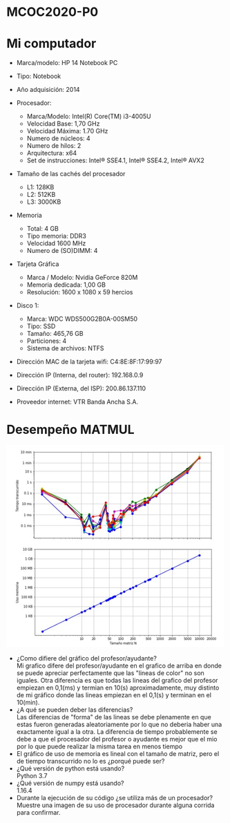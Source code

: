 # MCOC2020-P0
# Mi computador
- Marca/modelo: HP 14 Notebook PC

- Tipo: Notebook

- Año adquisición: 2014

- Procesador:
  - Marca/Modelo: Intel(R) Core(TM) i3-4005U
  - Velocidad Base: 1,70 GHz
  - Velocidad Máxima: 1.70 GHz
  - Numero de núcleos: 4
  - Numero de hilos: 2
  - Arquitectura: x64
  - Set de instrucciones: Intel® SSE4.1, Intel® SSE4.2, Intel® AVX2
  
- Tamaño de las cachés del procesador
  - L1: 128KB
  - L2: 512KB
  - L3: 3000KB
  
- Memoria
  - Total: 4 GB
  - Tipo memoria: DDR3
  - Velocidad 1600 MHz
  - Numero de (SO)DIMM: 4
  
- Tarjeta Gráfica
  - Marca / Modelo: Nvidia GeForce 820M
  - Memoria dedicada: 1,00 GB
  - Resolución: 1600 x 1080 x 59 hercios
  
- Disco 1:
  - Marca: WDC WDS500G2B0A-00SM50
  - Tipo: SSD
  - Tamaño: 465,76 GB
  - Particiones: 4
  - Sistema de archivos: NTFS


- Dirección MAC de la tarjeta wifi: C4:8E:8F:17:99:97‬

- Dirección IP (Interna, del router): 192.168.0.9

- Dirección IP (Externa, del ISP): 200.86.137.110

- Proveedor internet: VTR Banda Ancha S.A.

# Desempeño MATMUL
![alt text](https://github.com/Javcia98/MCOC2020-P0/blob/master/graficos.jpg)

- ¿Como difiere del gráfico del profesor/ayudante? <br>
 Mi grafico difere del profesor/ayudante en el grafico de arriba en donde se puede apreciar perfectamente que las "lineas de color" no son iguales. Otra diferencia es que todas las lineas del grafico del profesor empiezan en 0,1(ms) y termian en 10(s) aproximadamente, muy distinto de mi gráfico donde las lineas empiezan en el 0,1(s) y terminan en el 10(min).
- ¿A qué se pueden deber las diferencias? <br>
 Las diferencias de "forma" de las lineas se debe plenamente en que estas fueron generadas aleatoriamente por lo que no deberia haber una exactamente igual a la otra. La diferencia de tiempo probablemente se debe a que el procesador del profesor o ayudante es mejor que el mio por lo que puede realizar la misma tarea en menos tiempo
- El gráfico de uso de memoria es lineal con el tamaño de matriz, pero el de tiempo transcurrido no lo es ¿porqué puede ser?
- ¿Qué versión de python está usando? <br>
 Python 3.7
- ¿Qué versión de numpy está usando?<br>
 1.16.4
- Durante la ejecución de su código ¿se utiliza más de un procesador? Muestre una imagen de su uso de procesador durante alguna corrida para confirmar. 





